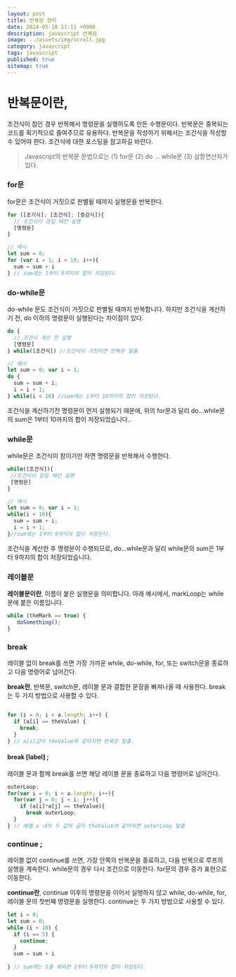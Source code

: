 ```yaml
---
layout: post
title: 반복문 정리
date: 2024-05-18 11:11 +0900
description: javascript 반복문
image: ../assets/img/scroll.jpg
category: javascript
tags: javascript
published: true
sitemap: true
---
```


# 반복문이란,
조건식이 참인 경우 반복해서 명령문을 실행하도록 만든 수행문이다. 반복문은 중복되는 코드를 획기적으로 줄여주므로 유용하다.
반복문을 작성하기 위해서는 조건식을 작성할 수 있어야 한다. 조건식에 대한 포스팅을 참고하길 바란다.

> Javascript의 반복문 문법으로는 (1) for문 (2) do ... while문 (3) 삼항연산자가 있다.

### for문

for문은 조건식이 거짓으로 판별될 때까지 실행문을 반복한다.

````javascript
for ([초기식]; [조건식]; [증감식]){	
  // 조건식이 참일 때만 실행
  [명령문]
}
````

````javascript
// 예시
let sum = 0;
for (var i = 1; i < 10; i++){
  sum = sum + i
} // sum에는 1부터 9까지의 합이 저장된다.
````

### do-while문

do-while 문도 조건식이 거짓으로 판별될 때까지 반복합니다. 하지만 조건식을 계산하기 전, do 이하의 명령문이 실행된다는 차이점이 있다.

````javascript
do {
  // 조건식 계산 전 실행
  [명령문]
} while([조건식]) //조건식이 거짓이면 반복문 탈출
````

````javascript
// 예시
let sum = 0; var i = 1;
do {
  sum = sum + i;
  i = i + 1;
} while(i < 10) //sum에는 1부터 10까지의 합이 저장된다.
````
조건식을 계산하기전 명령문이 먼저 실행되기 때문에, 위의 for문과 달리 do...while문의 sum은 1부터 10까지의 합이 저장되었습니다..

### while문
while문은 조건식이 참이기만 하면 명령문을 반복해서 수행한다.

````javascript
while([조건식]){
 //조건식이 참일 때만 실행
 [명령문]
}
````

````javascript
// 예시
let sum = 0; var i = 1;
while(i < 10){
  sum = sum + i;
  i = i + 1;
}//sum에는 1부터 9까지의 합이 저장된다.
````
조건식을 계산한 후 명령문이 수행되므로, do...while문과 달리 while문의 sum은 1부터 9까지의 합이 저장되었습니다.

### 레이블문

**레이블문이란**,
이름이 붙은 실행문을 의미합니다.
아래 예시에서, markLoop는 while문에 붙은 이름입니다.

````javascript
while (theMark == true) {
   doSomething();
}
````



### break
레이블 없이 break를 쓰면 가장 가까운 while, do-while, for, 또는 switch문을 종료하고 다음 명령어로 넘어간다.

**break란**,
반복문, switch문, 레이블 문과 결합한 문장을 빠져나올 때 사용한다.
break는 두 가지 방법으로 사용할 수 있다.
````javascript

for (i = 0; i < a.length; i++) {
  if (a[i] == theValue) {
    break;
  }
} // a[i]값이 theValue와 같아지면 반복문 탈출.
````

#### break [label] ;
레이블 문과 함께 break를 쓰면 해당 레이블 문을 종료하고 다음 명령어로 넘어간다.

````javascript
outerLoop:
for(var i = 0; i < a.length; i++){
  for(var j = 0; j < i; j++){
    if (a[i]*a[j] == theValue){
      break outerLoop;
  }
} // 배열 a 내의 두 값의 곱이 theValue와 같아지면 outerLoop 탈출
````



### continue ;
레이블 없이 continue를 쓰면, 가장 안쪽의 반복문을 종료하고, 다음 반복으로 루프의 실행을 계속한다. while문의 경우 다시 조건으로 이동한다. for문의 경우 증가 표현으로 이동한다.

**continue란**,
continue 이후의 명령문을 이어서 실행하지 않고 while, do-while, for, 레이블 문의 첫번째 명령문을 실행한다.
continue는 두 가지 방법으로 사용할 수 있다.

````javascript
let i = 0;
let sum = 0;
while (i < 10) {
  if (i == 5) {
    continue;
  }
  sum = sum + i
  
} // sum에는 5를 제외한 1부터 9까지의 합이 저장된다.
````



